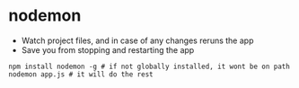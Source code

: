 # nodemon

- Watch project files, and in case of any changes reruns the app
- Save you from stopping and restarting the app


```shell
npm install nodemon -g # if not globally installed, it wont be on path
nodemon app.js # it will do the rest
```
